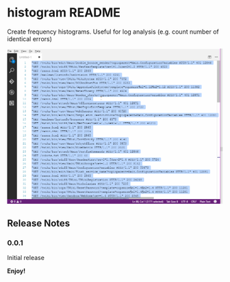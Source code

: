 # histogram README

Create frequency histograms. Useful for log analysis (e.g. count number of identical errors)

![image](images/create-histogram.gif)

## Release Notes

### 0.0.1

Initial release

**Enjoy!**
